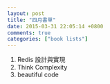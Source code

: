 ```yaml
---
layout: post
title: "四月書單"
date: 2015-03-31 22:05:14 +0800
comments: true
categories: ["book lists"]
---
```


<!-- more -->


1. Redis 設計與實現
2. Think Complexity
3. beautiful code